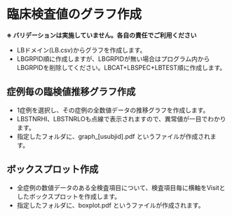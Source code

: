 # 臨床検査値のグラフ作成
**※ バリデーションは実施していません。各自の責任でご利用ください**
- LBドメイン(LB.csv)からグラフを作成します。
- LBGRPID順に作成しますが、LBGRPIDが無い場合はプログラム内からLBGRPIDを削除してください。LBCAT+LBSPEC+LBTEST順に作成します。
## 症例毎の臨検値推移グラフ作成
- 1症例を選択し、その症例の全数値データの推移グラフを作成します。
- LBSTNRHI、LBSTNRLOも点線で表示されますので、異常値が一目でわかります。
- 指定したフォルダに、graph_[usubjid].pdf というファイルが作成されます。
## ボックスプロット作成
- 全症例の数値データのある全検査項目について、検査項目毎に横軸をVisitとしたボックスプロットを作成します。
- 指定したフォルダに、boxplot.pdf というファイルが作成されます。
